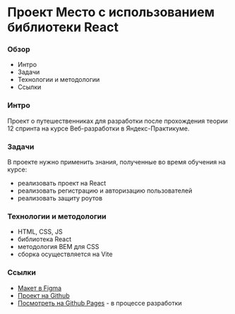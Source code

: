 # Проект Место с использованием библиотеки React

### Обзор

- Интро
- Задачи
- Технологии и методологии
- Ссылки

### Интро

Проект о путешественниках для разработки после прохождения теории 12 спринта на курсе Веб-разработки в Яндекс-Практикуме.

### Задачи

В проекте нужно применить знания, полученные во время обучения на курсе:

- реализовать проект на React
- реализовать регистрацию и авторизацию пользователей
- реализовать защиту роутов

### Технологии и методологии

- HTML, CSS, JS
- библиотека React
- методология BEM для CSS
- сборка осуществляется на Vite

### Ссылки

- [Макет в Figma](https://www.figma.com/file/2cn9N9jSkmxD84oJik7xL7/JavaScript.-Sprint-4?node-id=0%3A1)
- [Проект на Github](https://github.com/ivan-lev/mesto-react)
- [Посмотреть на Github Pages](https://ivan-lev.github.io/mesto-react/) - в процессе разработки
